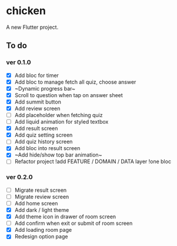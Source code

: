 # chicken

A new Flutter project.

## To do

### ver 0.1.0
- [x] Add bloc for timer
- [x] Add bloc to manage fetch all quiz, choose answer
- [x] ~Dynamic progress bar~
- [x] Scroll to question when tap on answer sheet
- [x] Add summit button
- [x] Add review screen
- [ ] Add placeholder when fetching quiz
- [ ] Add liquid animation for styled textbox
- [x] Add result screen
- [x] Add quiz setting screen
- [ ] Add quiz history screen
- [x] Add bloc into result screen
- [x] ~Add hide/show top bar animation~
- [ ] Refactor project !add FEATURE / DOMAIN / DATA layer !one bloc 

### ver 0.2.0
- [ ] Migrate result screen
- [ ] Migrate review screen
- [ ] Add home screen
- [x] Add dark / light theme
- [x] Add theme icon in drawer of room screen
- [ ] Add confirm when exit or submit of room screen
- [x] Add loading room page
- [x] Redesign option page
